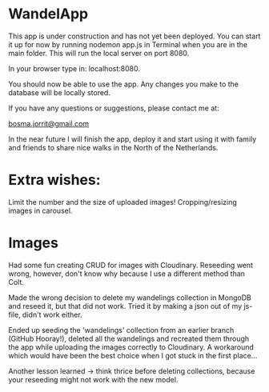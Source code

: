 # WandelApp
This app is under construction and has not yet been deployed.
You can start it up for now by running nodemon app.js in Terminal when you are in the main folder. This will run the local server on port 8080.

In your browser type in: localhost:8080.

You should now be able to use the app. Any changes you make to the database will be locally stored.

If you have any questions or suggestions, please contact me at: 

bosma.jorrit@gmail.com

In the near future I will finish the app, deploy it and start using it with family and friends to share nice walks in the North of the Netherlands.

# Extra wishes:
Limit the number and the size of uploaded images!
Cropping/resizing images in carousel.
# Images
Had some fun creating CRUD for images with Cloudinary. Reseeding went wrong, however, don't know why because I use a different method than Colt.

Made the wrong decision to delete my wandelings collection in MongoDB and reseed it, but that did not work. Tried it by making a json out of my js-file, didn't work either. 

Ended up seeding the 'wandelings' collection from an earlier branch (GitHub Hooray!), deleted all the wandelings and recreated them through the app while uploading the images correctly to Cloudinary. A workaround which would have been the best choice when I got stuck in the first place...

Another lesson learned -> think thrice before deleting collections, because your reseeding might not work with the new model.